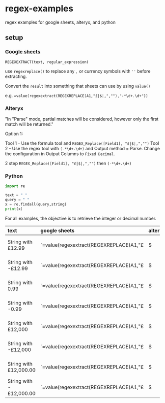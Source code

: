 # regex-examples
 regex examples for google sheets, alteryx, and python

## setup

### [Google sheets](https://support.google.com/docs/answer/3098244?hl=en)

`REGEXEXTRACT(text, regular_expression)`

use `regexreplace()` to replace any `,` or currency symbols with `''` before extracting.

Convert the `result` into something that sheets can use by using `value()`

e.g.
`=value(regexextract(REGEXREPLACE(A1,"£|$|,",""),"-*\d+.\d+"))`


### Alteryx

"In "Parse" mode, partial matches will be considered, however only the first match will be returned."

Option 1: 

Tool 1 - Use the formula tool and `REGEX_Replace([Field1], "£|$|,","")`
Tool 2 - Use the regex tool with `(-*\d+.\d+)` and Output method = Parse. Change the configuration in Output Columns to `Fixed Decimal`.

2 step `REGEX_Replace([Field1], "£|$|,","")` then `(-*\d+.\d+)` 
### Python

``` python
import re

text = " "
query = " "
x = re.findall(query,string)
print(x)

```

For all examples, the objective is to retrieve the integer or decimal number.

| text |  google sheets | alteryx | python | result |
| :-- |  :-- | :-- | :-- | :--|
| String with £12.99 | `=value(regexextract(REGEXREPLACE(A1,"£|$|,",""),"-*\d+.\d+"))` |  ``` 2 step REGEX_Replace([Field1], "£|$|,","") then (-*\d+.\d+) ```| tbc | 12.99
| String with -£12.99 | `=value(regexextract(REGEXREPLACE(A1,"£|$|,",""),"-*\d+.\d+"))` | ``` 2 step REGEX_Replace([Field1], "£|$|,","") then (-*\d+.\d+) ``` | tbc| 12.99
| String with 0.99 |  `=value(regexextract(REGEXREPLACE(A1,"£|$|,",""),"-*\d+.\d+"))` | ``` 2 step REGEX_Replace([Field1], "£|$|,","") then (-*\d+.\d+) ``` | tbc| 0.99
| String with -0.99 | `=value(regexextract(REGEXREPLACE(A1,"£|$|,",""),"-*\d+.\d+"))` | ``` 2 step REGEX_Replace([Field1], "£|$|,","") then (-*\d+.\d+) ```  | tbc| -0.99
| String with £12,000 |  `=value(regexextract(REGEXREPLACE(A1,"£|$|,",""),"-*\d+.\d+"))` | ``` 2 step REGEX_Replace([Field1], "£|$|,","") then (-*\d+.\d+) ```  | tbc| 12000
| String with -£12,000 | `=value(regexextract(REGEXREPLACE(A1,"£|$|,",""),"-*\d+.\d+"))` | ``` 2 step REGEX_Replace([Field1], "£|$|,","") then (-*\d+.\d+) ``` | tbc| -12000
| String with £12,000.00 |  `=value(regexextract(REGEXREPLACE(A1,"£|$|,",""),"-*\d+.\d+"))` | ``` 2 step REGEX_Replace([Field1], "£|$|,","") then (-*\d+.\d+) ```  |tbc | 12000.00
| String with -£12,000.00 | `=value(regexextract(REGEXREPLACE(A1,"£|$|,",""),"-*\d+.\d+"))` | ``` 2 step REGEX_Replace([Field1], "£|$|,","") then (-*\d+.\d+) ```  | tbc| -12000.00
